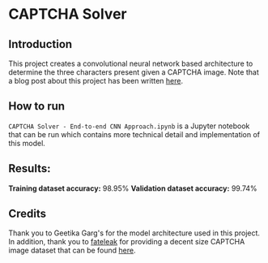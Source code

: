 # CAPTCHA Solver

## Introduction
This project creates a convolutional neural network based architecture to determine the three characters present given a CAPTCHA image. Note that a blog post about this project has been written [here](http://francislata.blot.im/epoch-1-captcha-cnn-classifier).

## How to run
`CAPTCHA Solver - End-to-end CNN Approach.ipynb` is a Jupyter notebook that can be run which contains more technical detail and implementation of this model.

## Results:
**Training dataset accuracy:** 98.95%
**Validation dataset accuracy:** 99.74%

## Credits
Thank you to Geetika Garg's for the model architecture used in this project. In addition, thank you to [fateleak](https://github.com/fateleak) for providing a decent size CAPTCHA image dataset that can be found [here](https://github.com/fateleak/captcha-dataset).
